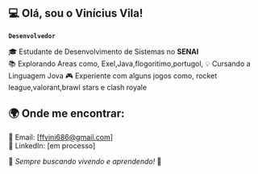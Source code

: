 ## 💻 Olá, sou o Vinícius Vila!
**`Desenvolvedor`**

🎓 Estudante de Desenvolvimento de Sistemas no **SENAI**  
📚 Explorando Areas como, Exel,Java,flogoritimo,portugol, 
💡 Cursando a Linguagem Jova
🎮 Experiente com alguns jogos como, rocket league,valorant,brawl stars e clash royale

## 🌍 Onde me encontrar:
📧 Email: [ffvini686@gmail.com]  
💼 LinkedIn: [em processo] 

🔹 *Sempre buscando vivendo e aprendendo!* 🚀

